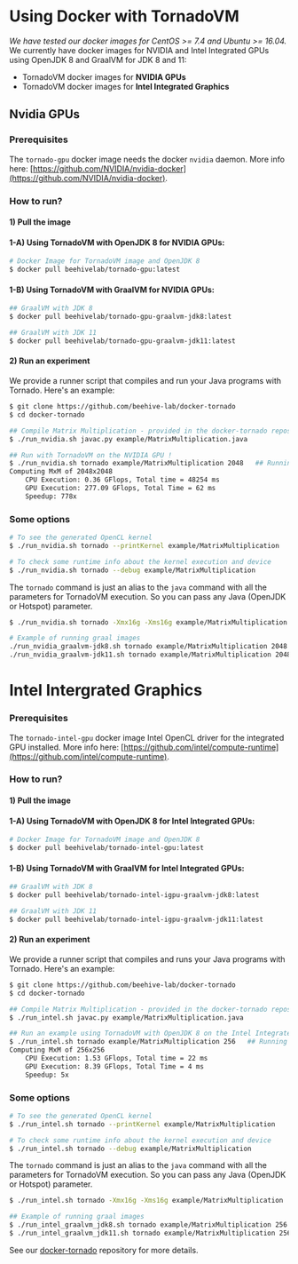 # Using Docker with TornadoVM

_We have tested our docker images for CentOS >= 7.4 and Ubuntu >= 16.04._ We currently have docker images for NVIDIA and Intel Integrated GPUs using OpenJDK 8 and GraalVM for JDK 8 and 11:
* TornadoVM docker images for **NVIDIA GPUs**
* TornadoVM docker images for **Intel Integrated Graphics**

## Nvidia GPUs

### Prerequisites

The `tornado-gpu` docker image needs the docker `nvidia` daemon.  More info here: [https://github.com/NVIDIA/nvidia-docker](https://github.com/NVIDIA/nvidia-docker).

### How to run?

#### 1) Pull the image

#### 1-A) Using TornadoVM with OpenJDK 8 for NVIDIA GPUs:

```bash
# Docker Image for TornadoVM image and OpenJDK 8
$ docker pull beehivelab/tornado-gpu:latest
```

#### 1-B) Using TornadoVM with GraalVM for NVIDIA GPUs:

```bash
## GraalVM with JDK 8
$ docker pull beehivelab/tornado-gpu-graalvm-jdk8:latest

## GraalVM with JDK 11
$ docker pull beehivelab/tornado-gpu-graalvm-jdk11:latest
```

#### 2) Run an experiment

We provide a runner script that compiles and run your Java programs with Tornado. Here's an example:

```bash
$ git clone https://github.com/beehive-lab/docker-tornado
$ cd docker-tornado

## Compile Matrix Multiplication - provided in the docker-tornado repository
$ ./run_nvidia.sh javac.py example/MatrixMultiplication.java

## Run with TornadoVM on the NVIDIA GPU !
$ ./run_nvidia.sh tornado example/MatrixMultiplication 2048   ## Running on NVIDIA GP100
Computing MxM of 2048x2048
	CPU Execution: 0.36 GFlops, Total time = 48254 ms
	GPU Execution: 277.09 GFlops, Total Time = 62 ms
	Speedup: 778x 
```

### Some options

```bash
# To see the generated OpenCL kernel
$ ./run_nvidia.sh tornado --printKernel example/MatrixMultiplication

# To check some runtime info about the kernel execution and device
$ ./run_nvidia.sh tornado --debug example/MatrixMultiplication
```

The `tornado` command is just an alias to the `java` command with all the parameters for TornadoVM execution. So you can pass any Java (OpenJDK or Hotspot) parameter.

```bash
$ ./run_nvidia.sh tornado -Xmx16g -Xms16g example/MatrixMultiplication
```

```bash
# Example of running graal images
./run_nvidia_graalvm-jdk8.sh tornado example/MatrixMultiplication 2048
./run_nvidia_graalvm-jdk11.sh tornado example/MatrixMultiplication 2048 
```

# Intel Intergrated Graphics

### Prerequisites

The `tornado-intel-gpu` docker image Intel OpenCL driver for the integrated GPU installed.  More info here: [https://github.com/intel/compute-runtime](https://github.com/intel/compute-runtime).

### How to run?

#### 1) Pull the image

#### 1-A) Using TornadoVM with OpenJDK 8 for Intel Integrated GPUs:

```bash
# Docker Image for TornadoVM image and OpenJDK 8
$ docker pull beehivelab/tornado-intel-gpu:latest
```

#### 1-B) Using TornadoVM with GraalVM for Intel Integrated GPUs:

```bash
## GraalVM with JDK 8
$ docker pull beehivelab/tornado-intel-igpu-graalvm-jdk8:latest

## GraalVM with JDK 11
$ docker pull beehivelab/tornado-intel-igpu-graalvm-jdk11:latest
```

#### 2) Run an experiment

We provide a runner script that compiles and runs your Java programs with Tornado. Here's an example:

```bash
$ git clone https://github.com/beehive-lab/docker-tornado
$ cd docker-tornado

## Compile Matrix Multiplication - provided in the docker-tornado repository
$ ./run_intel.sh javac.py example/MatrixMultiplication.java

## Run an example using TornadoVM with OpenJDK 8 on the Intel Integrated GPU!
$ ./run_intel.sh tornado example/MatrixMultiplication 256   ## Running on Intel(R) Gen9 HD Graphics
Computing MxM of 256x256
	CPU Execution: 1.53 GFlops, Total time = 22 ms
	GPU Execution: 8.39 GFlops, Total Time = 4 ms
	Speedup: 5x

```

### Some options

```bash
# To see the generated OpenCL kernel
$ ./run_intel.sh tornado --printKernel example/MatrixMultiplication

# To check some runtime info about the kernel execution and device
$ ./run_intel.sh tornado --debug example/MatrixMultiplication
```

The `tornado` command is just an alias to the `java` command with all the parameters for TornadoVM execution. So you can pass any Java (OpenJDK or Hotspot) parameter.

```bash
$ ./run_intel.sh tornado -Xmx16g -Xms16g example/MatrixMultiplication
```

```bash
## Example of running graal images
$ ./run_intel_graalvm_jdk8.sh tornado example/MatrixMultiplication 256 
$ ./run_intel_graalvm_jdk11.sh tornado example/MatrixMultiplication 256
```

See our [docker-tornado](https://github.com/beehive-lab/docker-tornado) repository for more details.
